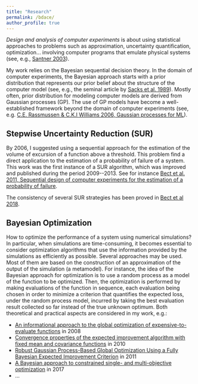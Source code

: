 ```yaml
---
title: "Research"
permalink: /bdace/
author_profile: true
---
```


_Design and analysis of computer experiments_ is about using statistical approaches to problems such as  approximation, uncertainty quantification, optimization... involving computer programs that emulate physical systems (see, e.g., [Santner 2003](https://www.springer.com/fr/book/9780387954202)).

My work relies on the Bayesian sequential decision theory.  In the domain of computer experiments, the Bayesian approach starts with a prior distribution that represents our prior belief about the structure of the computer model (see, e.g., the seminal article by [Sacks et al. 1989](https://projecteuclid.org/euclid.ss/1177012413)). Mostly often, prior distribution for modeling computer models are derived from Gaussian processes (GP). The use of GP models have become a well-established framework beyond the domain of computer experiments (see, e.g. [C.E. Rassmussen & C.K.I Williams 2006, Gaussian processes for ML](http://www.gaussianprocess.org/gpml/)).

Stepwise Uncertainty Reduction (SUR)
------

By 2006, I suggested using a sequential approach for the estimation of the volume of excursion of a function above a threshold. This problem find a direct application to the estimation of a probability of failure of a system. This work was the first instance of a SUR algorithm, which was improved and published during the period 2009--2013. See for instance [Bect et al. 2011, Sequential design of computer experiments for the estimation of a probability of failure](https://link.springer.com/article/10.1007/s11222-011-9241-4).

The consistency of several SUR strategies has been proved in [Bect et al 2018](https://arxiv.org/abs/1608.01118).

Bayesian Optimization
------

How to optimize the performance of a system using numerical simulations? In particular, when simulations are time-consuming, it becomes essential to consider optimization algorithms that use the information provided by the simulations as efficiently as possible. Several approaches may be used. Most of them are based on the construction of an approximation of the output of the simulation (a metamodel). For instance, the idea of the Bayesian approach for optimization is to use a random process as a model of the function to be optimized. Then, the optimization is performed by making evaluations of the function in sequence, each evaluation being chosen in order to minimize a criterion that quantifies the expected loss, under the random process model, incurred by taking the best evaluation result collected so far instead of the true unknown optimum. Both theoretical and practical aspects are considered in my work, e.g.:
 * [An informational approach to the global optimization of expensive-to-evaluate functions](https://link.springer.com/article/10.1007/s10898-008-9354-2) in 2008
 * [Convergence properties of the expected improvement algorithm with fixed mean and covariance functions](https://www.sciencedirect.com/science/article/pii/S0378375810001850) in 2010
 * [Robust Gaussian Process-Based Global Optimization Using a Fully Bayesian Expected Improvement Criterion](https://link.springer.com/chapter/10.1007%2F978-3-642-25566-3_13) in 2011
 * [A Bayesian approach to constrained single- and multi-objective optimization](https://link.springer.com/article/10.1007/s10898-016-0427-3) in 2017
 * ...



